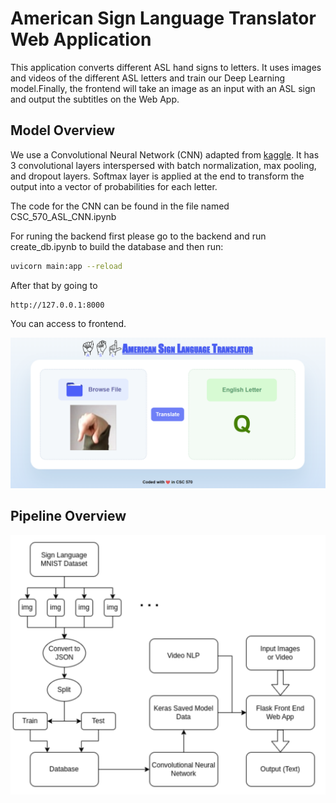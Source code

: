 # American Sign Language Translator Web Application


This application converts different ASL hand signs to letters. It uses images and videos of the different ASL letters and train our Deep Learning model.Finally, the frontend will take an image as an input with an ASL sign and output the subtitles on the Web App.

## Model Overview

We use a Convolutional Neural Network (CNN) adapted from [kaggle](https://www.kaggle.com/code/madz2000/cnn-using-keras-100-accuracy). It has 3 convolutional layers interspersed with batch normalization, max pooling, and dropout layers. Softmax layer is applied at the end to transform the output into a vector of probabilities for each letter.

The code for the CNN can be found in the file named CSC_570_ASL_CNN.ipynb


For runing the backend first please go to the backend and run create_db.ipynb to build the database and then run:

```bash
uvicorn main:app --reload
```
After that by going to 
```
http://127.0.0.1:8000
```
 You can access to frontend.

 ![Frontend](./Images/webapp-in-action.png)

## Pipeline Overview

![Pipline](./Images/pipeline.png)

